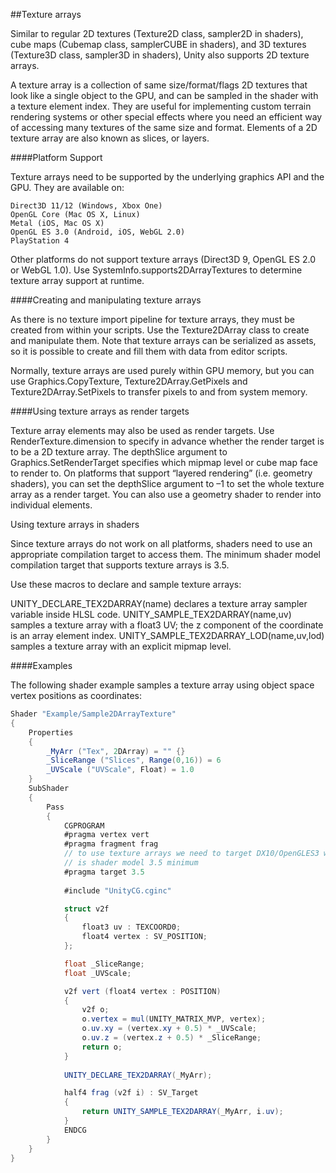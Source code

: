 ##Texture arrays

Similar to regular 2D textures (Texture2D class, sampler2D in shaders), cube maps (Cubemap class, samplerCUBE in shaders), and 3D textures (Texture3D class, sampler3D in shaders), Unity also supports 2D texture arrays.

A texture array is a collection of same size/format/flags 2D textures that look like a single object to the GPU, and can be sampled in the shader with a texture element index. They are useful for implementing custom terrain rendering systems or other special effects where you need an efficient way of accessing many textures of the same size and format. Elements of a 2D texture array are also known as slices, or layers.

####Platform Support

Texture arrays need to be supported by the underlying graphics API and the GPU. They are available on:

    Direct3D 11/12 (Windows, Xbox One)
    OpenGL Core (Mac OS X, Linux)
    Metal (iOS, Mac OS X)
    OpenGL ES 3.0 (Android, iOS, WebGL 2.0)
    PlayStation 4

Other platforms do not support texture arrays (Direct3D 9, OpenGL ES 2.0 or WebGL 1.0). Use SystemInfo.supports2DArrayTextures to determine texture array support at runtime.

####Creating and manipulating texture arrays

As there is no texture import pipeline for texture arrays, they must be created from within your scripts. Use the Texture2DArray class to create and manipulate them. Note that texture arrays can be serialized as assets, so it is possible to create and fill them with data from editor scripts.

Normally, texture arrays are used purely within GPU memory, but you can use Graphics.CopyTexture, Texture2DArray.GetPixels and Texture2DArray.SetPixels to transfer pixels to and from system memory.

####Using texture arrays as render targets

Texture array elements may also be used as render targets. Use RenderTexture.dimension to specify in advance whether the render target is to be a 2D texture array. The depthSlice argument to Graphics.SetRenderTarget specifies which mipmap level or cube map face to render to. On platforms that support “layered rendering” (i.e. geometry shaders), you can set the depthSlice argument to –1 to set the whole texture array as a render target. You can also use a geometry shader to render into individual elements.

Using texture arrays in shaders

Since texture arrays do not work on all platforms, shaders need to use an appropriate compilation target to access them. The minimum shader model compilation target that supports texture arrays is 3.5.

Use these macros to declare and sample texture arrays:

UNITY_DECLARE_TEX2DARRAY(name) declares a texture array sampler variable inside HLSL code.
UNITY_SAMPLE_TEX2DARRAY(name,uv) samples a texture array with a float3 UV; the z component of the coordinate is an array element index.
UNITY_SAMPLE_TEX2DARRAY_LOD(name,uv,lod) samples a texture array with an explicit mipmap level.

####Examples

The following shader example samples a texture array using object space vertex positions as coordinates:

```csharp
Shader "Example/Sample2DArrayTexture"
{
    Properties
    {
        _MyArr ("Tex", 2DArray) = "" {}
        _SliceRange ("Slices", Range(0,16)) = 6
        _UVScale ("UVScale", Float) = 1.0
    }
    SubShader
    {
        Pass
        {
            CGPROGRAM
            #pragma vertex vert
            #pragma fragment frag
            // to use texture arrays we need to target DX10/OpenGLES3 which
            // is shader model 3.5 minimum
            #pragma target 3.5
            
            #include "UnityCG.cginc"

            struct v2f
            {
                float3 uv : TEXCOORD0;
                float4 vertex : SV_POSITION;
            };

            float _SliceRange;
            float _UVScale;

            v2f vert (float4 vertex : POSITION)
            {
                v2f o;
                o.vertex = mul(UNITY_MATRIX_MVP, vertex);
                o.uv.xy = (vertex.xy + 0.5) * _UVScale;
                o.uv.z = (vertex.z + 0.5) * _SliceRange;
                return o;
            }
            
            UNITY_DECLARE_TEX2DARRAY(_MyArr);

            half4 frag (v2f i) : SV_Target
            {
                return UNITY_SAMPLE_TEX2DARRAY(_MyArr, i.uv);
            }
            ENDCG
        }
    }
}
```